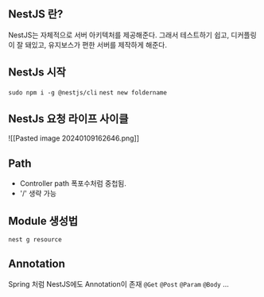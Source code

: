 
## NestJS 란?

NestJS는 자체적으로 서버 아키텍처를 제공해준다. 그래서 테스트하기 쉽고, 디커플링이 잘 돼있고, 유지보스가 편한 서버를 제작하게 해준다.

## NestJs 시작

`sudo npm i -g @nestjs/cli`
`nest new foldername`

## NestJs 요청 라이프 사이클

![[Pasted image 20240109162646.png]]

## Path

- Controller path 폭포수처럼 중첩됨.
- '/' 생략 가능 

## Module 생성법

`nest g resource`

## Annotation

Spring 처럼 NestJS에도 Annotation이 존재
`@Get`
`@Post`
`@Param`
`@Body`
...



